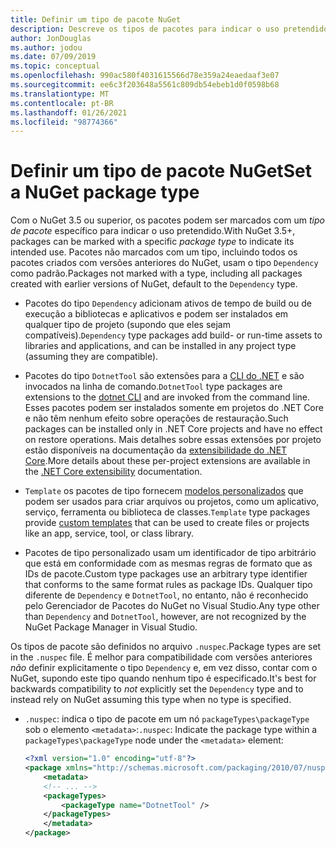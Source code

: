 ```yaml
---
title: Definir um tipo de pacote NuGet
description: Descreve os tipos de pacotes para indicar o uso pretendido de um pacote.
author: JonDouglas
ms.author: jodou
ms.date: 07/09/2019
ms.topic: conceptual
ms.openlocfilehash: 990ac580f4031615566d78e359a24eaedaaf3e07
ms.sourcegitcommit: ee6c3f203648a5561c809db54ebeb1d0f0598b68
ms.translationtype: MT
ms.contentlocale: pt-BR
ms.lasthandoff: 01/26/2021
ms.locfileid: "98774366"
---
```

# <a name="set-a-nuget-package-type"></a><span data-ttu-id="f9d9e-103">Definir um tipo de pacote NuGet</span><span class="sxs-lookup"><span data-stu-id="f9d9e-103">Set a NuGet package type</span></span>

<span data-ttu-id="f9d9e-104">Com o NuGet 3.5 ou superior, os pacotes podem ser marcados com um *tipo de pacote* específico para indicar o uso pretendido.</span><span class="sxs-lookup"><span data-stu-id="f9d9e-104">With NuGet 3.5+, packages can be marked with a specific *package type* to indicate its intended use.</span></span> <span data-ttu-id="f9d9e-105">Pacotes não marcados com um tipo, incluindo todos os pacotes criados com versões anteriores do NuGet, usam o tipo `Dependency` como padrão.</span><span class="sxs-lookup"><span data-stu-id="f9d9e-105">Packages not marked with a type, including all packages created with earlier versions of NuGet, default to the `Dependency` type.</span></span>

- <span data-ttu-id="f9d9e-106">Pacotes do tipo `Dependency` adicionam ativos de tempo de build ou de execução a bibliotecas e aplicativos e podem ser instalados em qualquer tipo de projeto (supondo que eles sejam compatíveis).</span><span class="sxs-lookup"><span data-stu-id="f9d9e-106">`Dependency` type packages add build- or run-time assets to libraries and applications, and can be installed in any project type (assuming they are compatible).</span></span>

- <span data-ttu-id="f9d9e-107">Pacotes do tipo `DotnetTool` são extensões para a [CLI do .NET](/dotnet/articles/core/tools/index) e são invocados na linha de comando.</span><span class="sxs-lookup"><span data-stu-id="f9d9e-107">`DotnetTool` type packages are extensions to the [dotnet CLI](/dotnet/articles/core/tools/index) and are invoked from the command line.</span></span> <span data-ttu-id="f9d9e-108">Esses pacotes podem ser instalados somente em projetos do .NET Core e não têm nenhum efeito sobre operações de restauração.</span><span class="sxs-lookup"><span data-stu-id="f9d9e-108">Such packages can be installed only in .NET Core projects and have no effect on restore operations.</span></span> <span data-ttu-id="f9d9e-109">Mais detalhes sobre essas extensões por projeto estão disponíveis na documentação da [extensibilidade do .NET Core](/dotnet/articles/core/tools/extensibility#per-project-based-extensibility).</span><span class="sxs-lookup"><span data-stu-id="f9d9e-109">More details about these per-project extensions are available in the  [.NET Core extensibility](/dotnet/articles/core/tools/extensibility#per-project-based-extensibility) documentation.</span></span>

- <span data-ttu-id="f9d9e-110">`Template` os pacotes de tipo fornecem [modelos personalizados](/dotnet/core/tools/custom-templates) que podem ser usados para criar arquivos ou projetos, como um aplicativo, serviço, ferramenta ou biblioteca de classes.</span><span class="sxs-lookup"><span data-stu-id="f9d9e-110">`Template` type packages provide [custom templates](/dotnet/core/tools/custom-templates) that can be used to create files or projects like an app, service, tool, or class library.</span></span>

- <span data-ttu-id="f9d9e-111">Pacotes de tipo personalizado usam um identificador de tipo arbitrário que está em conformidade com as mesmas regras de formato que as IDs de pacote.</span><span class="sxs-lookup"><span data-stu-id="f9d9e-111">Custom type packages use an arbitrary type identifier that conforms to the same format rules as package IDs.</span></span> <span data-ttu-id="f9d9e-112">Qualquer tipo diferente de `Dependency` e `DotnetTool`, no entanto, não é reconhecido pelo Gerenciador de Pacotes do NuGet no Visual Studio.</span><span class="sxs-lookup"><span data-stu-id="f9d9e-112">Any type other than `Dependency` and `DotnetTool`, however, are not recognized by the NuGet Package Manager in Visual Studio.</span></span>

<span data-ttu-id="f9d9e-113">Os tipos de pacote são definidos no arquivo `.nuspec`.</span><span class="sxs-lookup"><span data-stu-id="f9d9e-113">Package types are set in the `.nuspec` file.</span></span> <span data-ttu-id="f9d9e-114">É melhor para compatibilidade com versões anteriores *não* definir explicitamente o tipo `Dependency` e, em vez disso, contar com o NuGet, supondo este tipo quando nenhum tipo é especificado.</span><span class="sxs-lookup"><span data-stu-id="f9d9e-114">It's best for backwards compatibility to *not* explicitly set the `Dependency` type and to instead rely on NuGet assuming this type when no type is specified.</span></span>

- <span data-ttu-id="f9d9e-115">`.nuspec`: indica o tipo de pacote em um nó `packageTypes\packageType` sob o elemento `<metadata>`:</span><span class="sxs-lookup"><span data-stu-id="f9d9e-115">`.nuspec`: Indicate the package type within a `packageTypes\packageType` node under the `<metadata>` element:</span></span>

    ```xml
    <?xml version="1.0" encoding="utf-8"?>
    <package xmlns="http://schemas.microsoft.com/packaging/2010/07/nuspec.xsd">
        <metadata>
        <!-- ... -->
        <packageTypes>
            <packageType name="DotnetTool" />
        </packageTypes>
        </metadata>
    </package>
    ```
